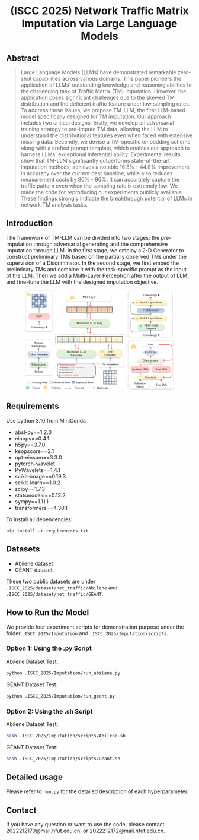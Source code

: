 <div align="center">
  <!-- <h1><b> TM-LLM </b></h1> -->
  <!-- <h2><b> TM-LLM </b></h2> -->
  <h1><b> (ISCC 2025) Network Traffic Matrix Imputation via Large Language Models </b></h1>
</div>

## Abstract

> Large Language Models (LLMs) have demonstrated remarkable zero-shot capabilities across various domains. This paper pioneers the application of LLMs' outstanding knowledge and reasoning abilities to the challenging task of Traffic Matrix (TM) imputation. However, the application poses significant challenges due to the skewed TM distribution and the deficient traffic feature under low sampling rates. To address these issues, we propose TM-LLM, the first LLM-based model specifically designed for TM imputation. Our approach includes two critical designs: firstly, we develop an adversarial training strategy to pre-impute TM data, allowing the LLM to understand the distributional features even when faced with extensive missing data. Secondly, we devise a TM-specific embedding scheme along with a crafted prompt template, which enables our approach to harness LLMs' exceptional inferential ability. Experimental results show that TM-LLM significantly outperforms state-of-the-art imputation methods, achieves a notable 16.5% - 44.8% improvement in accuracy over the current best baseline, while also reduces measurement costs by 80% - 96%. It can accurately capture the traffic pattern even when the sampling rate is extremely low. We made the code for reproducing our experiments publicly available. These findings strongly indicate the breakthrough potential of LLMs in network TM analysis tasks.

## Introduction
The framework of TM-LLM can be divided into two stages: the pre-imputation through adversarial generating and the comprehensive imputation through LLM. In the first stage, we employ a 2-D Generator to construct preliminary TMs based on the partially observed TMs under the supervision of a Discriminator. In the second stage, we first embed the preliminary TMs and combine it with the task-specific prompt as the input of the LLM. Then we add a Multi-Layer Perceptron after the output of LLM, and fine-tune the LLM with the designed imputation objective.

<p align="center">
<img src="./figures/myfig_7.png" width=80%  alt="" align=center />
</p>

## Requirements
Use python 3.10 from MiniConda

- absl-py==1.2.0
- einops==0.4.1
- h5py==3.7.0
- keopscore==2.1
- opt-einsum==3.3.0
- pytorch-wavelet
- PyWavelets==1.4.1
- scikit-image==0.19.3
- scikit-learn==1.0.2
- scipy==1.7.3
- statsmodels==0.13.2
- sympy==1.11.1
- transformers==4.30.1

To install all dependencies:
```
pip install -r requirements.txt
```

## Datasets
- Abilene dataset
- GÉANT dataset

These two public datasets are under `.ISCC_2025/dataset/net_traffic/Abilene` and `.ISCC_2025/dataset/net_traffic/GEANT`.

## How to Run the Model
We provide four experiment scripts for demonstration purpose under the folder `.ISCC_2025/Imputation` and `.ISCC_2025/Imputation/scripts`.
### Option 1: Using the .py Script

Abilene Dataset Test:
```bash
python .ISCC_2025/Imputation/run_abilene.py
```
GÉANT Dataset Test:
```bash
python .ISCC_2025/Imputation/run_geant.py
```

### Option 2: Using the .sh Script

Abilene Dataset Test:
```bash
bash .ISCC_2025/Imputation/scripts/Abilene.sh
```
GÉANT Dataset Test:
```bash
bash .ISCC_2025/Imputation/scripts/Geant.sh
```

## Detailed usage

Please refer to ```run.py``` for the detailed description of each hyperparameter.

## Contact

If you have any question or want to use the code, please contact 2022212170@mail.hfut.edu.cn, or 2022212172@mail.hfut.edu.cn.
